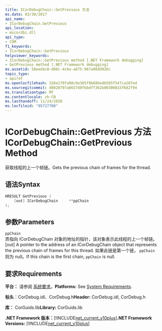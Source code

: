 ```yaml
---
title: ICorDebugChain::GetPrevious 方法
ms.date: 03/30/2017
api_name:
- ICorDebugChain.GetPrevious
api_location:
- mscordbi.dll
api_type:
- COM
f1_keywords:
- ICorDebugChain::GetPrevious
helpviewer_keywords:
- ICorDebugChain::GetPrevious method [.NET Framework debugging]
- GetPrevious method [.NET Framework debugging]
ms.assetid: 58eed4c8-d80c-4c6a-a875-967a90dd926c
topic_type:
- apiref
ms.openlocfilehash: 326e170fa98c9e365f9b68bedb585f547ca207ed
ms.sourcegitcommit: d8020797a6657d0fbbdff362b80300815f682f94
ms.translationtype: MT
ms.contentlocale: zh-CN
ms.lasthandoff: 11/24/2020
ms.locfileid: "95727700"
---
```

# <a name="icordebugchaingetprevious-method"></a><span data-ttu-id="91970-102">ICorDebugChain::GetPrevious 方法</span><span class="sxs-lookup"><span data-stu-id="91970-102">ICorDebugChain::GetPrevious Method</span></span>

<span data-ttu-id="91970-103">获取线程的上一个帧链。</span><span class="sxs-lookup"><span data-stu-id="91970-103">Gets the previous chain of frames for the thread.</span></span>  
  
## <a name="syntax"></a><span data-ttu-id="91970-104">语法</span><span class="sxs-lookup"><span data-stu-id="91970-104">Syntax</span></span>  
  
```cpp  
HRESULT GetPrevious (  
    [out] ICorDebugChain     **ppChain  
);  
```  
  
## <a name="parameters"></a><span data-ttu-id="91970-105">参数</span><span class="sxs-lookup"><span data-stu-id="91970-105">Parameters</span></span>  

 `ppChain`  
 <span data-ttu-id="91970-106">弄指向 ICorDebugChain 对象的地址的指针，该对象表示此线程的上一个帧链。</span><span class="sxs-lookup"><span data-stu-id="91970-106">[out] A pointer to the address of an ICorDebugChain object that represents the previous chain of frames for this thread.</span></span> <span data-ttu-id="91970-107">如果此链是第一个链， `ppChain` 则为 null。</span><span class="sxs-lookup"><span data-stu-id="91970-107">If this chain is the first chain, `ppChain` is null.</span></span>  
  
## <a name="requirements"></a><span data-ttu-id="91970-108">要求</span><span class="sxs-lookup"><span data-stu-id="91970-108">Requirements</span></span>  

 <span data-ttu-id="91970-109">**平台：** 请参阅 [系统要求](../../get-started/system-requirements.md)。</span><span class="sxs-lookup"><span data-stu-id="91970-109">**Platforms:** See [System Requirements](../../get-started/system-requirements.md).</span></span>  
  
 <span data-ttu-id="91970-110">**标头**：CorDebug.idl、CorDebug.h</span><span class="sxs-lookup"><span data-stu-id="91970-110">**Header:** CorDebug.idl, CorDebug.h</span></span>  
  
 <span data-ttu-id="91970-111">**库：** CorGuids.lib</span><span class="sxs-lookup"><span data-stu-id="91970-111">**Library:** CorGuids.lib</span></span>  
  
 <span data-ttu-id="91970-112">**.NET Framework 版本：**[!INCLUDE[net_current_v10plus](../../../../includes/net-current-v10plus-md.md)]</span><span class="sxs-lookup"><span data-stu-id="91970-112">**.NET Framework Versions:** [!INCLUDE[net_current_v10plus](../../../../includes/net-current-v10plus-md.md)]</span></span>
